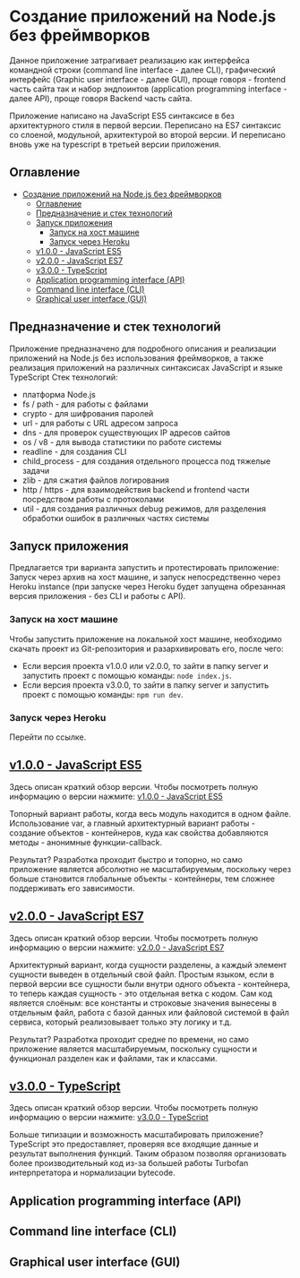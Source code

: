 # Создание приложений на Node.js без фреймворков

Данное приложение затрагивает реализацию как интерфейса командной строки (command line interface - далее CLI), графический
интерфейс (Graphic user interface - далее GUI), проще говоря - frontend часть сайта так и набор эндпоинтов (application programming interface - далее API), 
проще говоря Backend часть сайта.

Приложение написано на JavaScript ES5 синтаксисе в без архитектурного стиля в первой версии. Переписано на ES7 синтаксис
со слоеной, модульной, архитектурой во второй версии. И переписано вновь уже на typescript в третьей версии приложения.

## Оглавление
- [Создание приложений на Node.js без фреймворков](#создание-приложений-на-nodejs-без-фреймворков)
	- [Оглавление](#оглавление)
	- [Предназначение и стек технологий](#предназначение-и-стек-технологий)
	- [Запуск приложения](#запуск-приложения)
		- [Запуск на хост машине](#запуск-на-хост-машине)
		- [Запуск через Heroku](#запуск-через-heroku)
	- [v1.0.0 - JavaScript ES5](#v100---javascript-es5)
	- [v2.0.0 - JavaScript ES7](#v200---javascript-es7)
	- [v3.0.0 - TypeScript](#v300---typescript)
	- [Application programming interface (API)](#application-programming-interface-api)
	- [Command line interface (CLI)](#command-line-interface-cli)
	- [Graphical user interface (GUI)](#graphical-user-interface-gui)

## Предназначение и стек технологий

Приложение предназначено для подробного описания и реализации приложений на Node.js без использования фреймворков, а также реализация
приложений на различных синтаксисах JavaScript и языке TypeScript
Стек технологий:
- платформа Node.js
- fs / path - для работы с файлами
- crypto - для шифрования паролей
- url - для работы с URL адресом запроса
- dns - для проверок существующих IP адресов сайтов
- os / v8 - для вывода статистики по работе системы
- readline - для создания CLI
- child_process - для создания отдельного процесса под тяжелые задачи
- zlib - для сжатия файлов логирования
- http / https - для взаимодействия backend и frontend части посредством работы с протоколами
- util - для создания различных debug режимов, для разделения обработки ошибок в различных частях системы

## Запуск приложения

Предлагается три варианта запустить и протестировать приложение: Запуск через архив на хост машине,
и запуск непосредственно через Heroku instance (при запуске через Heroku будет запущена обрезанная версия приложения - без CLI и работы с API).

### Запуск на хост машине

Чтобы запустить приложение на локальной хост машине, необходимо скачать проект из Git-репозитория и разархивировать его, после чего:
- Если версия проекта v1.0.0 или v2.0.0, то зайти в папку server и запустить проект с помощью команды: `node index.js`.
- Если версия проекта v3.0.0, то зайти в папку server и запустить проект с помощью команды: `npm run dev`.

### Запуск через Heroku

Перейти по ссылке.

## [v1.0.0 - JavaScript ES5](wiki/v1.0.0.md)

Здесь описан краткий обзор версии. Чтобы посмотреть полную информацию о версии нажмите: [v1.0.0 - JavaScript ES5](wiki/v1.0.0.md)

Топорный вариант работы, когда весь модуль находится в одном файле. Использование var, а главный архитектурный вариант работы - создание 
объектов - контейнеров, куда как свойства добавляются методы - анонимные функции-callback.

Результат? Разработка проходит быстро и топорно, но само приложение является абсолютно не масштабируемым, поскольку через больше становится
глобальные объекты - контейнеры, тем сложнее поддерживать его зависимости.



## [v2.0.0 - JavaScript ES7](wiki/v2.0.0.md)

Здесь описан краткий обзор версии. Чтобы посмотреть полную информацию о версии нажмите: [v2.0.0 - JavaScript ES7](wiki/v2.0.0.md)

Архитектурный вариант, когда сущности разделены, а каждый элемент сущности выведен в отдельный свой файл. Простым языком, если в первой версии
все сущности были внутри одного объекта - контейнера, то теперь каждая сущность - это отдельная ветка с кодом. Сам код является слоёным:
все константы и строковые значения вынесены в отдельным файл, работа с базой данных или файловой системой в файл сервиса, который реализовывает только эту логику
и т.д.

Результат? Разработка проходит средне по времени, но само приложение является масштабируемым, поскольку сущности и функционал разделен как и файлами, так и классами.

## [v3.0.0 - TypeScript](wiki/v3.0.0.md)

Здесь описан краткий обзор версии. Чтобы посмотреть полную информацию о версии нажмите: [v3.0.0 - TypeScript](wiki/v3.0.0.md)

Больше типизации и возможность масштабировать приложение? TypeScript это предоставляет, проверяя все входящие данные и результат выполнения функций. Таким образом позволяя 
организовать более производительный код из-за большей работы Turbofan интерпретатора и нормализации bytecode.

## Application programming interface (API) 

## Command line interface (CLI)

## Graphical user interface (GUI)